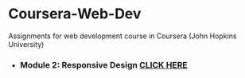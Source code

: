 # Coursera-Web-Dev
Assignments for web development course in Coursera (John Hopkins University) 


* ### Module 2: Responsive Design  [CLICK HERE](https://bistimulus.github.io/Coursera-Web-Dev/module2-solution/index.html)




